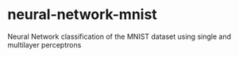# neural-network-mnist
Neural Network classification of the MNIST dataset using single and multilayer perceptrons
